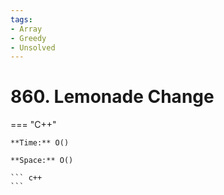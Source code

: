 ```yaml
---
tags:
- Array
- Greedy
- Unsolved
---
```



# 860. Lemonade Change

=== "C++"

    **Time:** O()

    **Space:** O()

    ``` c++
    ```